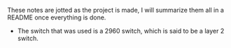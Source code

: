 These notes are jotted as the project is made, I will summarize them all in a README once everything is done. 

- The switch that was used is a 2960 switch, which is said to be a layer 2 switch.
